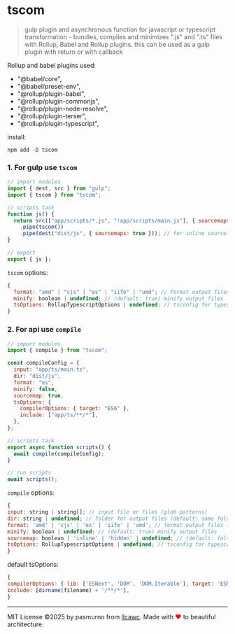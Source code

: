 # tscom

> gulp plugin and asynchronous function for javascript or typescript transformation - bundles, compiles and minimizes ".js" and ".ts" files with Rollup, Babel and Rollup plugins.
> this can be used as a galp plugin with return or with callback

Rollup and babel plugins used:

- "@babel/core",
- "@babel/preset-env",
- "@rollup/plugin-babel",
- "@rollup/plugin-commonjs",
- "@rollup/plugin-node-resolve",
- "@rollup/plugin-terser",
- "@rollup/plugin-typescript",

install:

```
npm add -D tscom
```

### 1. For gulp use `tscom`

```js
// import modules
import { dest, src } from "gulp";
import { tscom } from "tscom";

// scripts task
function js() {
  return src(["app/scripts/*.js", "!app/scripts/main.js"], { sourcemaps: true })
    .pipe(tscom())
    .pipe(dest("dist/js", { sourcemaps: true })); // for inline source map
}

// export
export { js };
```

`tscom` options:

```js
{
  format: "amd" | "cjs" | "es" | "iife" | "umd"; // format output files (default: 'iife')
  minify: boolean | undefined; // (default: true) minify output files
  tsOptions: RollupTypescriptOptions | undefined; // tsconfig for typescript files
}
```

### 2. For api use `compile`

```js
// import modules
import { compile } from "tscom";

const compileConfig = {
  input: "app/ts/main.ts",
  dir: "dist/js",
  format: "es",
  minify: false,
  sourcemap: true,
  tsOptions: {
    compilerOptions: { target: "ES6" },
    include: ["app/ts/**/*"],
  },
};

// scripts task
export async function scripts() {
  await compile(compileConfig);
}

// run scripts
await scripts();
```

`compile` options:

```js
{
input: string | string[]; // input file or files (glob patterns)
dir: string | undefined; // folder for output files (default: same folder)
format: 'amd' | 'cjs' | 'es' | 'iife' | 'umd'; // format output files (default: 'iife')
minify: boolean | undefined; // (default: true) minify output files
sourcemap: boolean | 'inline' | 'hidden' | undefined; // (default: false) include sourcemap files
tsOptions: RollupTypescriptOptions | undefined; // tsconfig for typescript files
}
```

default tsOptions:

```js
{
compilerOptions: { lib: ['ESNext', 'DOM', 'DOM.Iterable'], target: 'ESNext' },
include: [dirname(filename) + '/**/*'],
}

```

---

MIT License ©2025 by pasmurno from [llcawc](https://github.com/llcawc). Made with <span style="color:red;">❤</span> to beautiful architecture.
